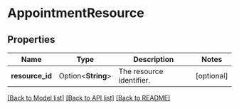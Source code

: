 # AppointmentResource

## Properties

Name | Type | Description | Notes
------------ | ------------- | ------------- | -------------
**resource_id** | Option<**String**> | The resource identifier. | [optional]

[[Back to Model list]](../README.md#documentation-for-models) [[Back to API list]](../README.md#documentation-for-api-endpoints) [[Back to README]](../README.md)


